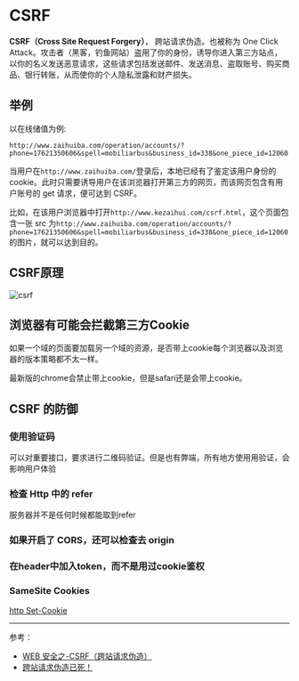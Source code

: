 # CSRF

**CSRF（Cross Site Request Forgery）**， 跨站请求伪造。也被称为 One Click Attack。攻击者（黑客，钓鱼网站）盗用了你的身份，诱导你进入第三方站点，以你的名义发送恶意请求，这些请求包括发送邮件、发送消息、盗取账号、购买商品、银行转账，从而使你的个人隐私泄露和财产损失。

## 举例

以在线储值为例:

`http://www.zaihuiba.com/operation/accounts/?phone=17621350606&spell=mobiliarbus&business_id=338&one_piece_id=12060`

当用户在`http://www.zaihuiba.com/`登录后，本地已经有了鉴定该用户身份的 cookie。此时只需要诱导用户在该浏览器打开第三方的网页，而该网页包含有用户账号的 get 请求，便可达到 CSRF。

比如，在该用户浏览器中打开`http://www.kezaihui.com/csrf.html`，这个页面包含一张 src 为`http://www.zaihuiba.com/operation/accounts/?phone=17621350606&spell=mobiliarbus&business_id=338&one_piece_id=12060`的图片，就可以达到目的。

## CSRF原理

![csrf](http://static.huangzilong.com/static/csrf.png)

## 浏览器有可能会拦截第三方Cookie

如果一个域的页面要加载另一个域的资源，是否带上cookie每个浏览器以及浏览器的版本策略都不太一样。

最新版的chrome会禁止带上cookie，但是safari还是会带上cookie。

## CSRF 的防御

### 使用验证码

  可以对重要接口，要求进行二维码验证。但是也有弊端，所有地方使用用验证，会影响用户体验

### 检查 Http 中的 refer

  服务器并不是任何时候都能取到refer

### 如果开启了 CORS，还可以检查去 origin

### 在header中加入token，而不是用过cookie鉴权

### SameSite Cookies

[http Set-Cookie](https://developer.mozilla.org/en-US/docs/Web/HTTP/Headers/Set-Cookie)

---

参考：

- [WEB 安全之-CSRF（跨站请求伪造）](https://www.jianshu.com/p/855395f9603b)
- [跨站请求伪造已死！](https://juejin.im/post/58c669b6a22b9d0058b3c630)
